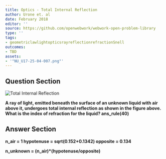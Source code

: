 ```yaml
---
title: Optics - Total Internal Reflection
author: Urone et. al
date: February 2018
editor: ''
source: https://github.com/openwebwork/webwork-open-problem-library
type: ''
tags:
- geometriclawlightopticsrayreflectionrefractionSnell
outcomes:
- TBD
assets:
- '"NU_U17-25-04-007.png"'
---
```


## Question Section 

![Total Internal Reflection]("NU_U17-25-04-007.png")

<b>
A ray of light, emitted beneath the surface of an unknown liquid with air above it, undergoes total internal reflection as shown in the figure above. What is the index of refraction for the liquid?
ans_rule(40)



## Answer Section

n_air = 1
hypotenuse = sqrt(0.15**2+0.134**2)
opposite = 0.134

n_unknown = (n_air)*(hypotenuse/opposite)